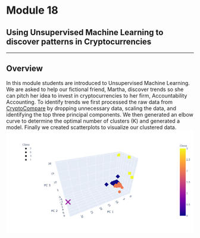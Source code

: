 # Module 18 
## Using Unsupervised Machine Learning to discover patterns in Cryptocurrencies
---
## Overview
In this module students are introduced to Unsupervised Machine Learning.  We are asked to help our fictional friend, Martha, discover trends so she can pitch her idea to invest in cryptocurrencies to her firm, Accountability Accounting.  To identify trends we first processed the raw data from [CryptoCompare](https://min-api.cryptocompare.com/data/all/coinlist) by dropping unnecessary data, scaling the data, and identifying the top three principal components.  We then generated an elbow curve to determine the optimal number of clusters (K) and generated a model.  Finally we created scatterplots to visualize our clustered data.
![3D scatterplot](https://github.com/murphyk2021/Cryptocurrencies/blob/07f24e1b5b81b0fe2ec0edba1d9d4a0ea911958a/newplot.png)

